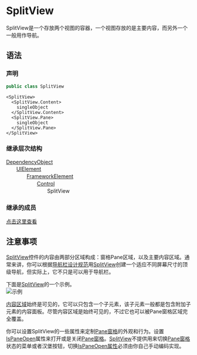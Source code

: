 # SplitView

SplitView是一个存放两个视图的容器，一个视图存放的是主要内容，而另外一个一般用作导航。

## 语法

### 声明

```C#
public class SplitView
```

```xaml
<SplitView>
  <SplitView.Content>
    singleObject
  </SplitView.Content>
  <SplitView.Pane>
    singleObject
  </SplitView.Pane>
</SplitView>
```

### 继承层次结构

[DependencyObject](https://docs.microsoft.com/en-us/uwp/api/windows.ui.xaml.dependencyobject)  
　　[UIElement](https://docs.microsoft.com/en-us/uwp/api/windows.ui.xaml.uielement)  
　　　　[FrameworkElement](https://docs.microsoft.com/en-us/uwp/api/windows.ui.xaml.frameworkelement)  
　　　　　　[Control](https://docs.microsoft.com/en-us/uwp/api/windows.ui.xaml.controls.control)  
　　　　　　　　SplitView

### 继承的成员

[点击这里查看](https://docs.microsoft.com/en-us/uwp/api/Windows.UI.Xaml.Controls.SplitView#syntax)

## 注意事项

[SplitView](https://docs.microsoft.com/en-us/uwp/api/windows.ui.xaml.controls.splitview)控件的内容由两部分区域构成：窗格Pane区域，以及主要内容区域。通常来讲，你可以根据[导航栏设计规范](http://msdn.microsoft.com/library/8fb52f5e-8e72-4604-9222-0b0ec6a97541)用[SplitView](https://docs.microsoft.com/en-us/uwp/api/windows.ui.xaml.controls.splitview)创建一个适应不同屏幕尺寸的顶级导航，但实际上，它不只是可以用于导航栏。  
  
下面是[SplitView](https://docs.microsoft.com/en-us/uwp/api/windows.ui.xaml.controls.splitview)的一个示例。  
![示例](https://docs.microsoft.com/en-us/uwp/api/windows.ui.xaml.controls/images/controls/splitviewbasic.png)  
  
[内容区域](https://docs.microsoft.com/en-us/uwp/api/windows.ui.xaml.controls.splitview#Windows_UI_Xaml_Controls_SplitView_Content)始终是可见的，它可以只包含一个子元素，该子元素一般都是包含附加子元素的内容面板。尽管内容区域是始终可见的，不过它也可以被Pane窗格区域完全覆盖。  

你可以设置SplitView的一些属性来定制[Pane窗格](https://docs.microsoft.com/en-us/uwp/api/windows.ui.xaml.controls.splitview#Windows_UI_Xaml_Controls_SplitView_Pane)的外观和行为。设置[IsPaneOpen](https://docs.microsoft.com/en-us/uwp/api/windows.ui.xaml.controls.splitview#Windows_UI_Xaml_Controls_SplitView_IsPaneOpen)属性来打开或是关闭[Pane窗格](https://docs.microsoft.com/en-us/uwp/api/windows.ui.xaml.controls.splitview#Windows_UI_Xaml_Controls_SplitView_Pane)。[SplitView](https://docs.microsoft.com/en-us/uwp/api/windows.ui.xaml.controls.splitview)不提供用来切换[Pane窗格](https://docs.microsoft.com/en-us/uwp/api/windows.ui.xaml.controls.splitview#Windows_UI_Xaml_Controls_SplitView_Pane)状态的菜单或者汉堡按钮，切换[IsPaneOpen属性](https://docs.microsoft.com/en-us/uwp/api/windows.ui.xaml.controls.splitview#Windows_UI_Xaml_Controls_SplitView_IsPaneOpen)必须由你自己手动编码实现。